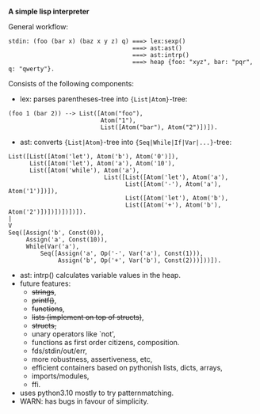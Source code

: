 **A simple lisp interpreter**

General workflow:
```
stdin: (foo (bar x) (baz x y z) q) ===> lex:sexp()
                                   ===> ast:ast()
                                   ===> ast:intrp()
                                   ===> heap {foo: "xyz", bar: "pqr", q: "qwerty"}.
```

Consists of the following components:
 - lex: parses parentheses-tree into `{List|Atom}`-tree:

```
(foo 1 (bar 2)) --> List([Atom("foo"),
                          Atom("1"),
                          List([Atom("bar"), Atom("2")])]).
```

 - ast: converts `{List|Atom}`-tree into `{Seq|While|If|Var|...}`-tree:

```
List([List([Atom('let'), Atom('b'), Atom('0')]),
      List([Atom('let'), Atom('a'), Atom('10'),
      List([Atom('while'), Atom('a'),
                           List([List([Atom('let'), Atom('a'),
                                 List([Atom('-'), Atom('a'), Atom('1')])]),
                                 List([Atom('let'), Atom('b'),
                                 List([Atom('+'), Atom('b'), Atom('2')])])])])])]).
|
V
Seq([Assign('b', Const(0)),
     Assign('a', Const(10)),
     While(Var('a'),
         Seq([Assign('a', Op('-', Var('a'), Const(1))),
              Assign('b', Op('+', Var('b'), Const(2)))]))]).
```

 - ast: intrp() calculates variable values in the heap.
 - future features:
   - ~~strings~~,
   - ~~printf()~~,
   - ~~functions~~,
   - ~~lists (implement on top of structs)~~,
   - ~~structs,~~
   - unary operators like `not',
   - functions as first order citizens, composition.
   - fds/stdin/out/err,
   - more robustness, assertiveness, etc,
   - efficient containers based on pythonish lists, dicts, arrays,
   - imports/modules,
   - ffi.
 - uses python3.10 mostly to try patternmatching.
 - WARN: has bugs in favour of simplicity.
